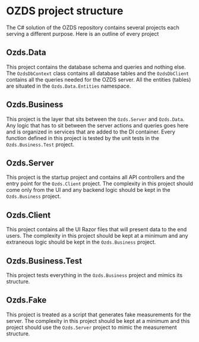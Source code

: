 # OZDS project structure

The C# solution of the OZDS repository contains several projects each serving a
different purpose. Here is an outline of every project

## Ozds.Data

This project contains the database schema and queries and nothing else. The
`OzdsDbContext` class contains all database tables and the `OzdsDbClient`
contains all the queries needed for the OZDS server. All the entities (tables)
are situated in the `Ozds.Data.Entities` namespace.

## Ozds.Business

This project is the layer that sits between the `Ozds.Server` and `Ozds.Data`.
Any logic that has to sit between the server actions and queries goes here and
is organized in services that are added to the DI container. Every function
defined in this project is tested by the unit tests in the `Ozds.Business.Test`
project.

## Ozds.Server

This project is the startup project and contains all API controllers and the
entry point for the `Ozds.Client` project. The complexity in this project should
come only from the UI and any backend logic should be kept in the
`Ozds.Business` project.

## Ozds.Client

This project contains all the UI Razor files that will present data to the end
users. The complexity in this project should be kept at a minimum and any
extraneous logic should be kept in the `Ozds.Business` project.

## Ozds.Business.Test

This project tests everything in the `Ozds.Business` project and mimics its
structure.

## Ozds.Fake

This project is treated as a script that generates fake measurements for the
server. The complexity in this project should be kept at a minimum and this
project should use the `Ozds.Server` project to mimic the measurement structure.
